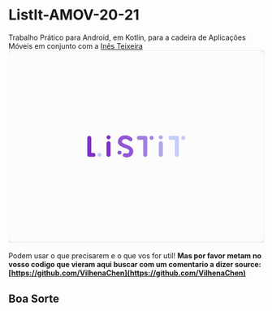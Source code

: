 # ListIt-AMOV-20-21
Trabalho Prático para Android, em Kotlin, para a cadeira de Aplicações Móveis em conjunto com a [Inês Teixeira](https://github.com/iteixas98)
![Logo](/Logo/Logo.jpeg)


Podem usar o que precisarem e o que vos for util! **Mas por favor metam no vosso codigo que vieram aqui buscar com um comentario a dizer source:[https://github.com/VilhenaChen](https://github.com/VilhenaChen)**

## Boa Sorte
